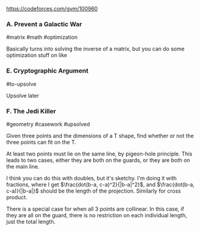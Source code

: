https://codeforces.com/gym/100960

### A. Prevent a Galactic War

#matrix #math #optimization

Basically turns into solving the inverse of a matrix, but you can do some optimization stuff on like

### E. Cryptographic Argument

#to-upsolve

Upsolve later

### F. The Jedi Killer

#geometry #casework #upsolved

Given three points and the dimensions of a T shape, find whether or not the three points can fit on the T.

At least two points must lie on the same line, by pigeon-hole principle. This leads to two cases, either they are both on the guards, or they are both on the main line.

I think you can do this with doubles, but it's sketchy. I'm doing it with fractions, where I get $\frac{dot(b-a, c-a)^2}{|b-a|^2}$, and $\frac{dot(b-a, c-a)}{|b-a|}$ should be the length of the projection. Similarly for cross product.

There is a special case for when all 3 points are collinear. In this case, if they are all on the guard, there is no restriction on each individual length, just the total length.